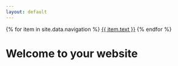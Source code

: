 ```yaml
---
layout: default
---
```


{% for item in site.data.navigation %}
  <a href="{{ item.url }}">{{ item.text }}</a>
{% endfor %}

# Welcome to your website
